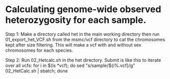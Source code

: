 # Calculating genome-wide observed heterozygosity for each sample. 

Step 1: Make a directory called het in the main working directory then run 01_export_het_VCF.sh from 
the msmc/vcf directory to cat the chromosomes kept after size filtering. This will make a vcf with and without sex chromosomes 
for each species. 

Step 2: Run 02_Hetcalc.sh in the het directory. Submit is like this to iterate over all vcfs:
for i in $(ls *vcf); do sed "s/sample/${i%\.vcf}/g" 02_HetCalc.sh | sbatch; done 
